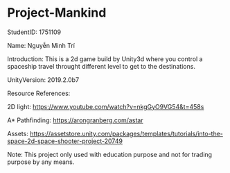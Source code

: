 # Project-Mankind
StudentID: 1751109

Name: Nguyễn Minh Trí

Introduction: This is a 2d game build by Unity3d where you control a spaceship travel throught different level to get to the destinations.

UnityVersion: 2019.2.0b7

Resource References: 

2D light: https://www.youtube.com/watch?v=nkgGyO9VG54&t=458s

A* Pathfinding: https://arongranberg.com/astar

Assets: https://assetstore.unity.com/packages/templates/tutorials/into-the-space-2d-space-shooter-project-20749

Note: This project only used with education purpose and not for trading purpose by any means.
